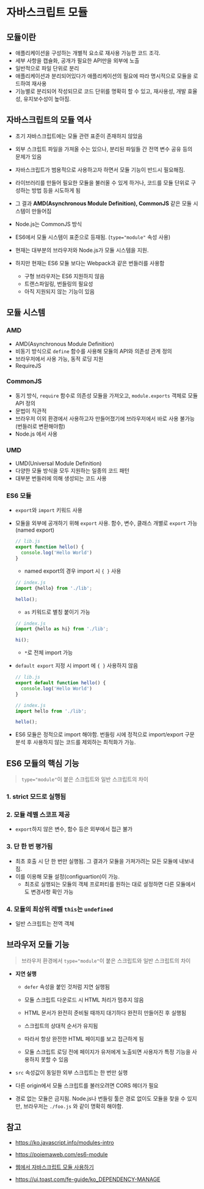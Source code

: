 # 자바스크립트 모듈

## 모듈이란

- 애플리케이션을 구성하는 개별적 요소로 재사용 가능한 코드 조각.
- 세부 사항을 캡슐화, 공개가 필요한 API만을 외부에 노출
- 일반적으로 파일 단위로 분리
- 애플리케이션과 분리되어있다가 애플리케이션의 필요에 따라 명시적으로 모듈을 로드하여 재사용
- 기능별로 분리되어 작성되므로 코드 단위를 명확히 할 수 있고, 재사용성, 개발 효율성, 유지보수성이 높아짐.

## 자바스크립트의 모듈 역사

- 초기 자바스크립트에는 모듈 관련 표준이 존재하지 않았음
- 외부 스크립트 파일을 가져올 수는 있으나, 분리된 파일들 간 전역 변수 공유 등의 문제가 있음
- 자바스크립트가 범용적으로 사용하고자 하면서 모듈 기능이 반드시 필요해짐.
- 라이브러리를 만들어 필요한 모듈을 불러올 수 있게 하거나, 코드를 모듈 단위로 구성하는 방법 등을 시도하게 됨
- 그 결과 **AMD(Asynchronous Module Definition), CommonJS** 같은 모듈 시스템이 만들어짐
- Node.js는 CommonJS 방식
- ES6에서 모듈 시스템이 표준으로 등재됨. (`type="module"` 속성 사용)
- 현재는 대부분의 브라우저와 Node.js가 모듈 시스템을 지원.

- 하지만 현재는 ES6 모듈 보다는 Webpack과 같은 번들러를 사용함
  - 구형 브라우저는 ES6 지원하지 않음
  - 트랜스파일링, 번들링의 필요성
  - 아직 지원되지 않는 기능이 있음

## 모듈 시스템

### AMD

- AMD(Asynchronous Module Definition)
- 비동기 방식으로 `define` 함수를 사용해 모듈의 API와 의존성 관계 정의
- 브라우저에서 사용 가능, 동적 로딩 지원
- RequireJS

### CommonJS

- 동기 방식, `require` 함수로 의존성 모듈을 가져오고, `module.exports` 객체로 모듈 API 정의
- 문법이 직관적
- 브라우저 이외 환경에서 사용하고자 만들어졌기에 브라우저에서 바로 사용 불가능(번들러로 변환해야함)
- Node.js 에서 사용

### UMD

- UMD(Universal Module Definition)
- 다양한 모듈 방식을 모두 지원하는 일종의 코드 패턴
- 대부분 번들러에 의해 생성되는 코드 사용

### ES6 모듈

- `export`와 `import` 키워드 사용

- 모듈을 외부에 공개하기 위해 `export` 사용. 함수, 변수, 클래스 개별로 `export` 가능 (named export)

  ```javascript
  // lib.js
  export function hello() {
    console.log('Hello World')
  }
  ```

  - named export의 경우 import 시 `{ }` 사용

  ```javascript
  // index.js
  import {hello} from './lib';
  
  hello();
  ```

  - `as` 키워드로 별칭 붙이기 가능

  ```javascript
  // index.js
  import {hello as hi} from './lib';
  
  hi();
  ```

  - `*`로 전체 import 가능

- `default export` 지정 시 import 에 `{ }` 사용하지 않음

  ```javascript
  // lib.js
  export default function hello() {
    console.log('Hello World')
  }
  
  // index.js
  import hello from './lib';
  
  hello();
  ```

- ES6 모듈은 정적으로 import 해야함. 번들링 시에 정적으로 import/export 구문 분석 후 사용하지 않는 코드를 제외하는 최적화가 가능.



## ES6 모듈의 핵심 기능

>  `type="module"`이 붙은 스크립트와 일반 스크립트의 차이

### 1. strict 모드로 실행됨

### 2. 모듈 레벨 스코프 제공

- `export`하지 않은 변수, 함수 등은 외부에서 접근 불가

### 3. 단 한 번 평가됨

- 최초 호출 시 단 한 번만 실행됨. 그 결과가 모듈을 가져가려는 모든 모듈에 내보내짐.
- 이를 이용해 모듈 설정(configuartion)이 가능.
  - 최초로 실행되는 모듈의 객체 프로퍼티를 원하는 대로 설정하면 다른 모듈에서도 변경사항 확인 가능

### 4. 모듈의 최상위 레벨 `this`는 `undefined` 

- 일반 스크립트는 전역 객체

## 브라우저 모듈 기능

> 브라우저 환경에서 `type="module"`이 붙은 스크립트와 일반 스크립트의 차이

- **지연 실행**

  - `defer` 속성을 붙인 것처럼 지연 실행됨

  - 모듈 스크립트 다운로드 시 HTML 처리가 멈추지 않음
  - HTML 문서가 완전히 준비될 때까지 대기하다 완전히 만들어진 후 실행됨
  - 스크립트의 상대적 순서가 유지됨
  - 따라서 항상 완전한 HTML 페이지를 보고 접근하게 됨
  - 모듈 스크립트 로딩 전에 페이지가 유저에게 노출되면 사용자가 특정 기능을 사용하지 못할 수 있음

- `src` 속성값이 동일한 외부 스크립트는 한 번만 실행

- 다른 origin에서 모듈 스크립트를 불러오려면 CORS 헤더가 필요

- 경로 없는 모듈은 금지됨. Node.js나 번들링 툴은 경로 없이도 모듈을 찾을 수 있지만, 브라우저는  `./foo.js` 와 같이 명확히 해야함.

## 참고

- https://ko.javascript.info/modules-intro

- https://poiemaweb.com/es6-module
- [웹에서 자바스크립트 모듈 사용하기](https://velog.io/@widian/%EC%9B%B9%EC%97%90%EC%84%9C-%EC%9E%90%EB%B0%94%EC%8A%A4%ED%81%AC%EB%A6%BD%ED%8A%B8-%EB%AA%A8%EB%93%88-%EC%82%AC%EC%9A%A9%ED%95%98%EA%B8%B0)

- https://ui.toast.com/fe-guide/ko_DEPENDENCY-MANAGE